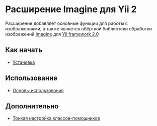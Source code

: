Расширение Imagine для Yii 2
============================

Расширение добавляет основные функции для работы с изображениями, а также является обёрткой библиотеки обработки изображений 
[Imagine](http://imagine.readthedocs.org/) для [Yii framework 2.0](http://www.yiiframework.com)

Как начать
----------

* [Установка](installation.md)

Использование
------------- 

* [Основы использования](basic-usage.md)

Дополнительно
-------------

* [Тонкая настройка классов-помощников](customizing-helper-classes.md)
